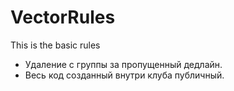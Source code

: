 # VectorRules
This is the basic rules 

* Удаление с группы за пропущенный дедлайн.
* Весь код созданный внутри клуба публичный.
